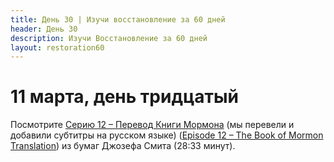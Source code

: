 ```yaml
---
title: Дeнь 30 | Изучи восстановление за 60 дней
header: День 30
description: Изучи Восстановление за 60 дней
layout: restoration60
---
```


# 11 марта, день тридцатый

Посмотрите [Серию 12 – Перевод Книги Мормона](https://youtu.be/cRrqtOc1Y0M) (мы перевели и добавили субтитры на русском языке) ([Episode 12 – The Book of Mormon Translation](https://www.churchofjesuschrist.org/media-library/video/2009-02-1012-episode-12-the-book-of-mormon-translation?lang=eng)) из бумаг Джозефа Смита (28:33 минут).